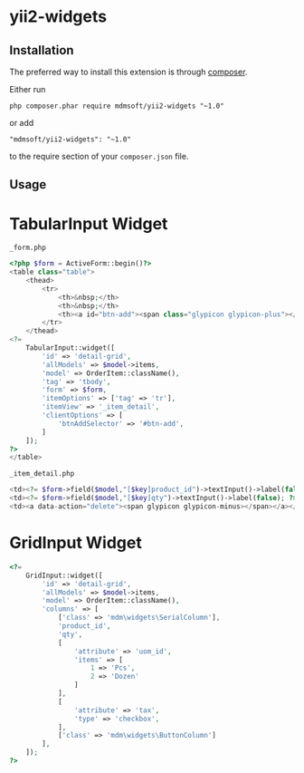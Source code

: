 yii2-widgets
============

Installation
------------

The preferred way to install this extension is through [composer](http://getcomposer.org/download/).

Either run

```
php composer.phar require mdmsoft/yii2-widgets "~1.0"
```

or add

```
"mdmsoft/yii2-widgets": "~1.0"
```

to the require section of your `composer.json` file.

Usage
-----

# TabularInput Widget

`_form.php`
```php
<?php $form = ActiveForm::begin()?>
<table class="table">
    <thead>
        <tr>
            <th>&nbsp;</th>
            <th>&nbsp;</th>
            <th><a id="btn-add"><span class="glypicon glypicon-plus"></span></a></th>
        </tr>
    </thead>
<?= 
    TabularInput::widget([
        'id' => 'detail-grid',
        'allModels' => $model->items,
        'model' => OrderItem::className(),
        'tag' => 'tbody',
        'form' => $form,
        'itemOptions' => ['tag' => 'tr'],
        'itemView' => '_item_detail',
        'clientOptions' => [
            'btnAddSelector' => '#btn-add',
        ]
    ]);
?>
</table>
```

`_item_detail.php`
```php
<td><?= $form->field($model,"[$key]product_id")->textInput()->label(false); ?></td>
<td><?= $form->field($model,"[$key]qty")->textInput()->label(false); ?></td>
<td><a data-action="delete"><span glypicon glypicon-minus></span></a></td>
```

# GridInput Widget
```php
<?= 
    GridInput::widget([
        'id' => 'detail-grid',
        'allModels' => $model->items,
        'model' => OrderItem::className(),
        'columns' => [
            ['class' => 'mdm\widgets\SerialColumn'],
            'product_id',
            'qty',
            [
                'attribute' => 'uom_id',
                'items' => [
                    1 => 'Pcs',
                    2 => 'Dozen'
                ]
            ],
            [
                'attribute' => 'tax',
                'type' => 'checkbox',
            ],
            ['class' => 'mdm\widgets\ButtonColumn']
        ],
    ]);
?>
```
